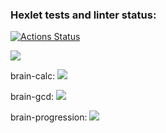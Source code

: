 ### Hexlet tests and linter status:
[![Actions Status](https://github.com/MKL-W/backend-project-44/workflows/hexlet-check/badge.svg)](https://github.com/MKL-W/backend-project-44/actions)

<a href="https://codeclimate.com/github/MKL-W/backend-project-44/maintainability"><img src="https://api.codeclimate.com/v1/badges/5c40e13b81dd74f49eff/maintainability" /></a>

brain-calc:
<a href="https://asciinema.org/a/NXMXfEh1RBjeIw1KuIDICA9uY" target="_blank"><img src="https://asciinema.org/a/NXMXfEh1RBjeIw1KuIDICA9uY.svg" /></a>

brain-gcd:
<a href="https://asciinema.org/a/6osyn6F05KwXfDsmNKDngPbyg" target="_blank"><img src="https://asciinema.org/a/6osyn6F05KwXfDsmNKDngPbyg.svg" /></a>

brain-progression:
<a href="https://asciinema.org/a/4Qtv8AsBg1VWQBM4ws284a5zz" target="_blank"><img src="https://asciinema.org/a/4Qtv8AsBg1VWQBM4ws284a5zz.svg" /></a>